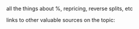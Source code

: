 all the things about %, repricing, reverse splits, etc

links to other valuable sources on the topic:
